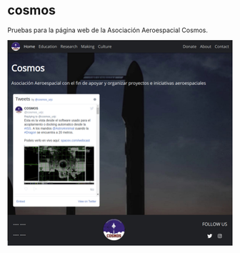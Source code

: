 # cosmos
Pruebas para la página web de la Asociación Aeroespacial Cosmos.

![Sample Screenchot](images/sample.jpg)
